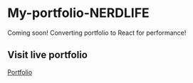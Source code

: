 # My-portfolio-NERDLIFE

Coming soon! Converting portfolio to React for performance!

## Visit live portfolio

[Portfolio](https://660a0f15b18ed8332b608aba--willowy-cupcake-fad612.netlify.app/)